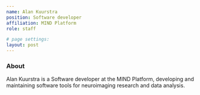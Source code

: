 ```yaml
---
name: Alan Kuurstra
position: Software developer
affiliation: MIND Platform
role: staff

# page settings:
layout: post
---
```


### About

Alan Kuurstra is a Software developer at the MIND Platform, developing and maintaining software tools for neuroimaging research and data analysis.
